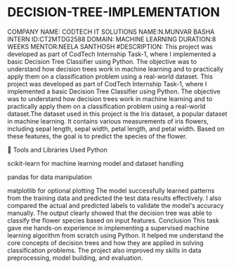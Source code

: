 # DECISION-TREE-IMPLEMENTATION
COMPANY NAME: CODTECH IT SOLUTIONS 
NAME:N.MUNVAR BASHA
INTERN ID:CT2MTDG2588
DOMAIN: MACHINE LEARNING 
DURATION:8 WEEKS
MENTOR:NEELA SANTHOSH
#DESCRIPTION:
This project was developed as part of CodTech Internship Task-1, where I implemented a basic Decision Tree Classifier using Python. The objective was to understand how decision trees work in machine learning and to practically apply them on a classification problem using a real-world dataset.
This project was developed as part of CodTech Internship Task-1, where I implemented a basic Decision Tree Classifier using Python. The objective was to understand how decision trees work in machine learning and to practically apply them on a classification problem using a real-world dataset.The dataset used in this project is the Iris dataset, a popular dataset in machine learning. It contains various measurements of iris flowers, including sepal length, sepal width, petal length, and petal width. Based on these features, the goal is to predict the species of the flower.

🔧 Tools and Libraries Used
Python

scikit-learn for machine learning model and dataset handling

pandas for data manipulation

matplotlib for optional plotting
The model successfully learned patterns from the training data and predicted the test data results effectively. I also compared the actual and predicted labels to validate the model's accuracy manually. The output clearly showed that the decision tree was able to classify the flower species based on input features.
Conclusion
This task gave me hands-on experience in implementing a supervised machine learning algorithm from scratch using Python. It helped me understand the core concepts of decision trees and how they are applied in solving classification problems. The project also improved my skills in data preprocessing, model building, and evaluation.
